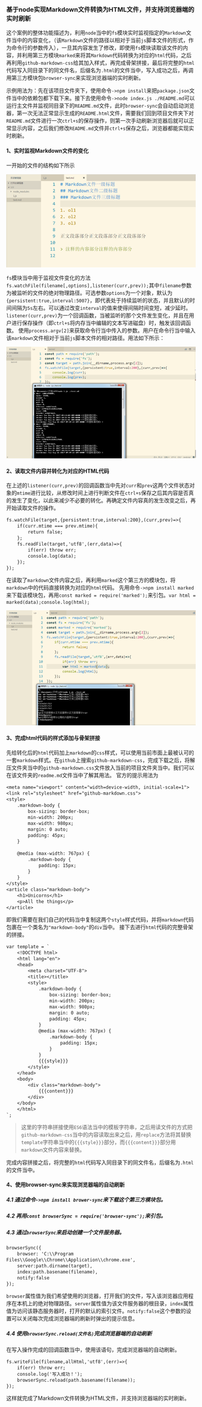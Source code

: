 ### 基于node实现Markdown文件转换为HTML文件，并支持浏览器端的实时刷新

这个案例的整体功能描述为，利用`node`当中的`fs`模块实时监视指定的`Markdown`文件当中的内容变化，（该`Markdown`文件的路径以相对于当前`js`脚本文件的形式，作为命令行的参数传入），一旦其内容发生了修改，即使用`fs`模块读取该文件的内容，并利用第三方模块`marked`来将其`Markdown`代码转换为对应的`html`代码，之后再利用`github-markdown-css`给其加入样式，再完成骨架拼接，最后将完整的`html`代码写入同目录下的同文件名，后缀名为`.html`的文件当中，写入成功之后，再调用第三方模块包`browser-sync`来实现浏览器端的实时刷新。

示例用法为：先在该项目文件夹下，使用命令`->npm install`来把`package.json`文件当中的依赖包都下载下来。接下去使用命令`->node index.js ./README.md`可以运行主文件并监视同目录下的`README.md`文件，此时`browser-sync`会自动启动浏览器，第一次无法正常显示生成的`README.html`文件，需要我们回到项目文件夹下对`README.md`文件进行一次`ctrl+s`的保存操作，则第一次手动刷新浏览器后就可以正常显示内容，之后我们修改`README.md`文件并`ctrl+s`保存之后，浏览器都能实现实时刷新。
#### 1、实时监视Markdown文件的变化
一开始的文件的结构如下所示

![](./imgs/1.png)

`fs`模块当中用于监视文件变化的方法`fs.watchFile(filename[,options],listener(curr,prev));`其中`filename`参数为被监听的文件的绝对物理路径。可选参数`options`为一个对象，默认为`{persistent:true,interval:5007}`，即代表处于持续监听的状态，并且默认的时间间隔为`5s`左右。可以通过改变`interval`的值来使得间隔时间变短，减少延时。`listener(curr,prev)`为一个回调函数，当被监听的那个文件发生变化，并且在用户进行保存操作（即`ctrl+s`将内存当中编辑的文本写进磁盘）时，触发该回调函数。
使用`process.argv[2]`来获取命令行当中传入的参数。用户在命令行当中输入该`markdown`文件相对于当前`js`脚本文件的相对路径。用法如下所示：

![](./imgs/2.png)

#### 2、读取文件内容并转化为对应的HTML代码
在上述的`listener(curr,prev)`的回调函数当中先对`curr`和`prev`这两个文件状态对象的`mtime`进行比较，从修改时间上进行判断文件在`ctrl+s`保存之后其内容是否真的发生了变化，以此来减少不必要的转化。再确定文件内容真的发生改变之后，再开始读取文件的操作。

    fs.watchFile(target,{persistent:true,interval:200},(curr,prev)=>{
        if(curr.mtime === prev.mtime){
            return false;
        };
        fs.readFile(target,'utf8',(err,data)=>{
            if(err) throw err;
            console.log(data);
        });
    });
在读取了`markdown`文件内容之后，再利用`marked`这个第三方的模块包，将`markdown`中的代码直接转换为对应的`html`代码。
先用命令`->npm install marked` 来下载该模块包，再用`const marked = require('marked');`来引包。`var html = marked(data);console.log(html);`

![](./imgs/3.png)

#### 3、完成html代码的样式添加与骨架拼接

先给转化后的`html`代码加上`markdown`的`css`样式，可以使用当前市面上最被认可的一套`markdown`样式。在`github`上搜索`github-markdown-css`，完成下载之后，将解压文件夹当中的`github-markdown.css`文件放入当前的项目文件夹当中。我们可以在该文件夹的`readme.md`文件当中了解其用法。
官方的提示用法为

    <meta name="viewport" content="width=device-width, initial-scale=1">
    <link rel="stylesheet" href="github-markdown.css">
    <style>
    	.markdown-body {
    		box-sizing: border-box;
    		min-width: 200px;
    		max-width: 980px;
    		margin: 0 auto;
    		padding: 45px;
    	}
    
    	@media (max-width: 767px) {
    		.markdown-body {
    			padding: 15px;
    		}
    	}
    </style>
    <article class="markdown-body">
    	<h1>Unicorns</h1>
    	<p>All the things</p>
    </article>  
即我们需要在我们自己的代码当中复制这两个`style`样式代码，并将`markdown`代码包裹在一个类名为`"markdown-body"`的`div`当中。
接下去进行`html`代码的完整骨架的拼接。

    var template = `
        <!DOCTYPE html>
        <html lang="en">
        <head>
            <meta charset="UTF-8">
            <title></title>
            <style>
                .markdown-body {
                    box-sizing: border-box;
                    min-width: 200px;
                    max-width: 980px;
                    margin: 0 auto;
                    padding: 45px;
                }
                @media (max-width: 767px) {
                    .markdown-body {
                        padding: 15px;
                    }
                }
                {{{style}}}
            </style>
        </head>
        <body>
            <div class="markdown-body">
                {{{content}}}
            </div>
        </body>
        </html>
    `;
> 这里的字符串拼接使用`ES6`语法当中的模板字符串，之后用读文件的方式把`github-markdown-css`当中的内容读取出来之后，用`replace`方法将其替换`template`字符串当中的`{{{style}}}`部分，而`{{{content}}}`部分用`markdown`文件内容来替换。

完成内容拼接之后，将完整的`html`代码写入同目录下的同文件名，后缀名为`.html`的文件当中。
#### 4、使用browser-sync来实现浏览器端的自动刷新
##### 4.1 通过命令`->npm install brower-sync`来下载这个第三方模块包。
##### 4.2 再用`const browserSync = require('browser-sync');`来引包。
##### 4.3 通过`browserSync`来启动创建一个文件服务器。

    browserSync({
        browser: 'C:\\Program Files\\Google\\Chrome\\Application\\chrome.exe',
        server:path.dirname(target),
        index:path.basename(filename),
        notify:false
    });
`browser`属性值为我们希望使用的浏览器，打开我们的文件，写入该浏览器应用程序在本机上的绝对物理路径。`server`属性值为该文件服务器的根目录，`index`属性值为访问该静态服务器时，打开的默认的索引文件。`notify:false`这个参数的设置可以关闭每次完成浏览器端的刷新时弹出的提示信息。
##### 4.4 使用`browserSync.reload(文件名)`完成浏览器端的自动刷新
在写入操作完成的回调函数当中，使用该语句，完成浏览器端的自动刷新。

    fs.writeFile(filename,allHtml,'utf8',(err)=>{
        if(err) throw err;
        console.log('写入成功！');
        browserSync.reload(path.basename(filename));
    });
这样就完成了Markdown文件转换为HTML文件，并支持浏览器端的实时刷新。
